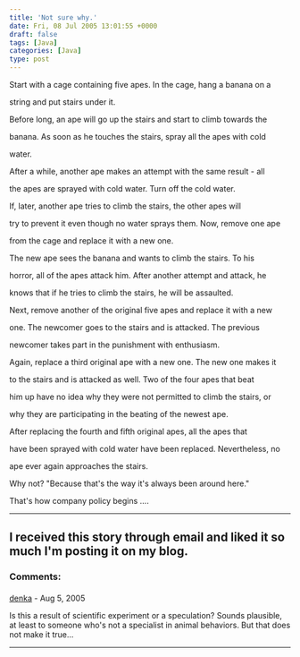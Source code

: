 ```yaml
---
title: 'Not sure why.'
date: Fri, 08 Jul 2005 13:01:55 +0000
draft: false
tags: [Java]
categories: [Java]
type: post
---
```


Start with a cage containing five apes. In the cage, hang a banana on a

string and put stairs under it.

Before long, an ape will go up the stairs and start to climb towards the

banana. As soon as he touches the stairs, spray all the apes with cold

water.

After a while, another ape makes an attempt with the same result - all

the apes are sprayed with cold water. Turn off the cold water.

If, later, another ape tries to climb the stairs, the other apes will

try to prevent it even though no water sprays them. Now, remove one ape

from the cage and replace it with a new one.

The new ape sees the banana and wants to climb the stairs. To his

horror, all of the apes attack him. After another attempt and attack, he

knows that if he tries to climb the stairs, he will be assaulted.

Next, remove another of the original five apes and replace it with a new

one. The newcomer goes to the stairs and is attacked. The previous

newcomer takes part in the punishment with enthusiasm.

Again, replace a third original ape with a new one. The new one makes it

to the stairs and is attacked as well. Two of the four apes that beat

him up have no idea why they were not permitted to climb the stairs, or

why they are participating in the beating of the newest ape.

After replacing the fourth and fifth original apes, all the apes that

have been sprayed with cold water have been replaced. Nevertheless, no

ape ever again approaches the stairs.

Why not? "Because that's the way it's always been around here."

That's how company policy begins ....

* * *

I received this story through email and liked it so much I'm posting it on my blog.
---
### Comments:
#### 
[denka](http://me-techie.blogspot.com "") - <time datetime="2005-08-05 19:39:18">Aug 5, 2005</time>

Is this a result of scientific experiment or a speculation? Sounds plausible, at least to someone who's not a specialist in animal behaviors. But that does not make it true...
<hr />
